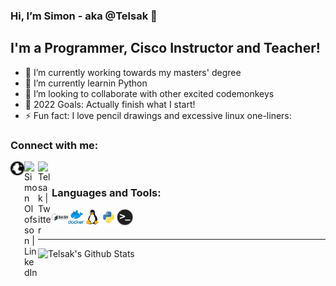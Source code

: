 
### Hi, I’m Simon - aka @Telsak 👋

## I'm a Programmer, Cisco Instructor and Teacher!
- 👀 I’m currently working towards my masters' degree
- 🌱 I’m currently learnin Python
- 💞️ I’m looking to collaborate with other excited codemonkeys
- 🥅 2022 Goals: Actually finish what I start!
- ⚡ Fun fact: I love pencil drawings and excessive linux one-liners:

### Connect with me:

[<img align="left" alt="telsak.se" width="22px" src="https://raw.githubusercontent.com/iconic/open-iconic/master/svg/globe.svg" />][website]
[<img align="left" alt="Simon Olofsson | LinkedIn" width="22px" src="https://cdn.jsdelivr.net/npm/simple-icons@v3/icons/linkedin.svg" />][linkedin]
[<img align="left" alt="Telsak | Twitter" width="22px" src="https://cdn.jsdelivr.net/npm/simple-icons@v3/icons/twitter.svg" />][twitter]

<br />

### Languages and Tools:

[<img align="left" alt="Bash" width="26px" src="https://raw.githubusercontent.com/github/explore/80688e429a7d4ef2fca1e82350fe8e3517d3494d/topics/bash/bash.png" />][bash]
[<img align="left" alt="Docker" width="26px" src="https://raw.githubusercontent.com/github/explore/80688e429a7d4ef2fca1e82350fe8e3517d3494d/topics/docker/docker.png" />][docker]
[<img align="left" alt="Linux" width="26px" src="https://raw.githubusercontent.com/github/explore/80688e429a7d4ef2fca1e82350fe8e3517d3494d/topics/linux/linux.png" />][linux]
[<img align="left" alt="Python" width="26px" src="https://raw.githubusercontent.com/github/explore/80688e429a7d4ef2fca1e82350fe8e3517d3494d/topics/python/python.png" />][python]
[<img align="left" alt="Terminal" width="26px" src="https://raw.githubusercontent.com/github/explore/d92924b1d925bb134e308bd29c9de6c302ed3beb/topics/terminal/terminal.png" />][terminal]

<br />
<br />

---

<img align="left" alt="Telsak's Github Stats" src="https://github-readme-stats.vercel.app/api?username=Telsak&show_icons=true&hide_border=true" />

[linkedin]: https://www.linkedin.com/in/simonolofsson
[twitter]: https://twitter.com/telsak
[website]: https://www.telsak.se
[bash]: https://devhints.io/bash
[docker]: https://devhints.io/docker-compose
[linux]: https://highon.coffee/blog/reverse-shell-cheat-sheet
[python]: https://pythontutor.com/visualize.html#mode=edit
[terminal]: https://www.reddit.com/r/commandline/top

<!---
Telsak/Telsak is a ✨ special ✨ repository because its `README.md` (this file) appears on your GitHub profile.
You can click the Preview link to take a look at your changes.
--->
